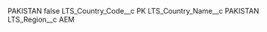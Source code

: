 <?xml version="1.0" encoding="UTF-8"?>
<CustomMetadata xmlns="http://soap.sforce.com/2006/04/metadata" xmlns:xsi="http://www.w3.org/2001/XMLSchema-instance" xmlns:xsd="http://www.w3.org/2001/XMLSchema">
    <label>PAKISTAN</label>
    <protected>false</protected>
    <values>
        <field>LTS_Country_Code__c</field>
        <value xsi:type="xsd:string">PK</value>
    </values>
    <values>
        <field>LTS_Country_Name__c</field>
        <value xsi:type="xsd:string">PAKISTAN</value>
    </values>
    <values>
        <field>LTS_Region__c</field>
        <value xsi:type="xsd:string">AEM</value>
    </values>
</CustomMetadata>
